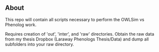 ## About

This repo will contain all scripts necessary to perform the OWLSim vs Phenolog work. 

Requires creation of 'out', 'inter', and 'raw' directories. Obtain the raw data from my thesis Dropbox (Laraway Phenologs Thesis/Data) and dump all subfolders into your raw directory.